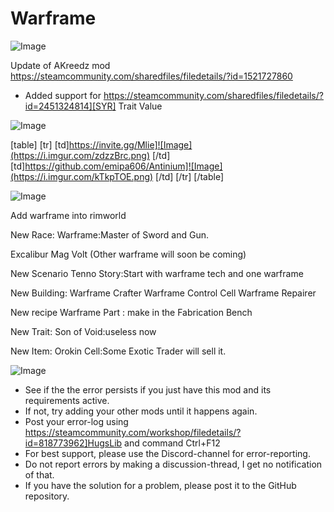 # Warframe

![Image](https://i.imgur.com/WAEzk68.png)

Update of AKreedz mod
https://steamcommunity.com/sharedfiles/filedetails/?id=1521727860

- Added support for https://steamcommunity.com/sharedfiles/filedetails/?id=2451324814][SYR] Trait Value

![Image](https://i.imgur.com/7Gzt3Rg.png)


[table]
	[tr]
		[td]https://invite.gg/Mlie]![Image](https://i.imgur.com/zdzzBrc.png)
[/td]
		[td]https://github.com/emipa606/Antinium]![Image](https://i.imgur.com/kTkpTOE.png)
[/td]
	[/tr]
[/table]
	
![Image](https://i.imgur.com/NOW7jU1.png)


Add warframe into rimworld

New Race: Warframe:Master of Sword and Gun.

Excalibur Mag Volt (Other warframe will soon be coming)

New Scenario Tenno Story:Start with warframe tech and one warframe

New Building: Warframe Crafter Warframe Control Cell Warframe Repairer

New recipe Warframe Part : make in the Fabrication Bench

New Trait: Son of Void:useless now

New Item: Orokin Cell:Some Exotic Trader will sell it.

![Image](https://i.imgur.com/Rs6T6cr.png)



-  See if the the error persists if you just have this mod and its requirements active.
-  If not, try adding your other mods until it happens again.
-  Post your error-log using https://steamcommunity.com/workshop/filedetails/?id=818773962]HugsLib and command Ctrl+F12
-  For best support, please use the Discord-channel for error-reporting.
-  Do not report errors by making a discussion-thread, I get no notification of that.
-  If you have the solution for a problem, please post it to the GitHub repository.


